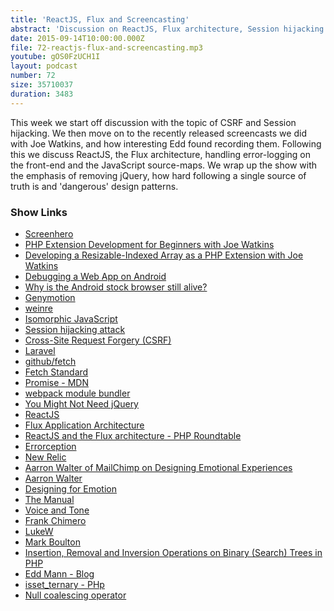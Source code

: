 ```yaml
---
title: 'ReactJS, Flux and Screencasting'
abstract: 'Discussion on ReactJS, Flux architecture, Session hijacking and much more...'
date: 2015-09-14T10:00:00.000Z
file: 72-reactjs-flux-and-screencasting.mp3
youtube: gOS0FzUCH1I
layout: podcast
number: 72
size: 35710037
duration: 3483
---
```


This week we start off discussion with the topic of CSRF and Session hijacking.
We then move on to the recently released screencasts we did with Joe Watkins, and how interesting Edd found recording them.
Following this we discuss ReactJS, the Flux architecture, handling error-logging on the front-end and the JavaScript source-maps.
We wrap up the show with the emphasis of removing jQuery, how hard following a single source of truth is and 'dangerous' design patterns.

### Show Links

- [Screenhero](https://screenhero.com/)
- [PHP Extension Development for Beginners with Joe Watkins](http://threedevsandamaybe.com/php-extension-development-for-beginners-with-joe-watkins/)
- [Developing a Resizable-Indexed Array as a PHP Extension with Joe Watkins](http://threedevsandamaybe.com/developing-a-resizable-indexed-array-as-a-php-extension-with-joe-watkins/)
- [Debugging a Web App on Android](http://technical-itch.net/debugging-a-web-app-on-android-stock-browser/)
- [Why is the Android stock browser still alive?](http://android.stackexchange.com/questions/75336/why-is-the-android-stock-browser-still-alive)
- [Genymotion](https://www.genymotion.com/)
- [weinre](http://people.apache.org/~pmuellr/weinre-docs/latest/)
- [Isomorphic JavaScript](http://isomorphic.net/)
- [Session hijacking attack](https://www.owasp.org/index.php/Session_hijacking_attack)
- [Cross-Site Request Forgery (CSRF)](https://www.owasp.org/index.php/Cross-Site_Request_Forgery_(CSRF))
- [Laravel](http://laravel.com/)
- [github/fetch](https://github.com/github/fetch)
- [Fetch Standard](https://fetch.spec.whatwg.org/)
- [Promise - MDN](https://developer.mozilla.org/en/docs/Web/JavaScript/Reference/Global_Objects/Promise)
- [webpack module bundler](https://webpack.github.io/)
- [You Might Not Need jQuery](http://youmightnotneedjquery.com/)
- [ReactJS](http://facebook.github.io/react/)
- [Flux Application Architecture](https://facebook.github.io/flux/)
- [ReactJS and the Flux architecture - PHP Roundtable](https://www.phproundtable.com/episode/implementing-reactjs-and-the-flux-application-architecture)
- [Errorception](https://errorception.com/)
- [New Relic](http://newrelic.com/)
- [Aarron Walter of MailChimp on Designing Emotional Experiences](https://www.youtube.com/watch?v=V4mvLTos_-k)
- [Aarron Walter](http://aarronwalter.com/)
- [Designing for Emotion](http://www.amazon.co.uk/Designing-Emotion-Aaron-Walter/dp/1937557006)
- [The Manual](https://themanual.org/read)
- [Voice and Tone](http://voiceandtone.com/)
- [Frank Chimero ](http://frankchimero.com/writing/)
- [LukeW](http://www.lukew.com/ff/)
- [Mark Boulton](http://markboulton.co.uk/)
- [Insertion, Removal and Inversion Operations on Binary (Search) Trees in PHP](http://tech.mybuilder.com/insertion-removal-and-inversion-operations-on-binary-search-trees-in-php/)
- [Edd Mann - Blog](http://eddmann.com/)
- [isset_ternary - PHp](https://wiki.php.net/rfc/isset_ternary)
- [Null coalescing operator](https://en.wikipedia.org/wiki/Null_coalescing_operator)

